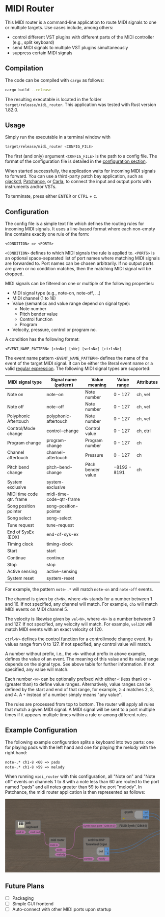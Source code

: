 # MIDI Router

This MIDI router is a command-line application to route MIDI signals to one or multiple
targets. Use cases include, among others:

  - control different VST plugins with different parts of the MIDI controller
    (e.g., split keyboard)
  - send MIDI signals to multiple VST plugins simultaneously
  - suppress certain MIDI signals

## Compilation

The code can be compiled with `cargo` as follows:

```bash
cargo build --release
```

The resulting executable is located in the folder `target/release/midi_router`.
This application was tested with Rust version 1.82.0. 

## Usage

Simply run the executable in a terminal window with

```bash
target/release/midi_router <CONFIG_FILE>
```

The first (and only) argument `<CONFIG_FILE>` is the path to a config file.
The format of the configuration file is detailed in the [configuration 
section](#configuration).

When started successfully, the application waits for incoming MIDI signals to
forward.
You can use a third-party patch bay application, such as 
[qjackctl](https://qjackctl.sourceforge.io/), 
[Patchance](https://github.com/Houston4444/Patchance), or
[Carla](https://github.com/falkTX/Carla), 
to connect the input and output ports with instruments and/or VSTs.

To terminate, press either <kbd>ENTER</kbd> or <kbd>CTRL</kbd> + <kbd>c</kbd>.


## Configuration

The config file is a simple text file which defines the routing rules for incoming
MIDI signals. It uses a line-based format where each non-empty line contains exactly
one rule of the form:

```text
<CONDITION> => <PORTS>
```

`<CONDITION>` defines to which MIDI signals the rule is applied to.
`<PORTS>` is an optional space-separated list of port names where matching MIDI signals 
are forwarded to. Port names can be chosen arbitrarily. If no output ports are given or
no condition matches, then the matching MIDI signal will be dropped.

MIDI signals can be filtered on one or multiple of the following properties:

  - MIDI signal type (e.g., note-on, note-off, ...)
  - MIDI channel (1 to 16)
  - Value (semantics and value range depend on signal type):
    - Note number
    - Pitch bender value
    - Control function
    - Program
  - Velocity, pressure, control or program no.

A condition has the following format:

```text
<EVENT_NAME_PATTERN> [ch<N>] [<N>] [vel<N>] [ctrl<N>]
```

The event name pattern `<EVENT_NAME_PATTERN>` defines the name of the event of the 
target MIDI signal. It can be either the literal event name or a valid [regular 
expression](https://docs.rs/regex/latest/regex/#syntax). The following MIDI signal
types are supported:

| MIDI signal type          | Signal name (pattern)    | Value meaning      | Value range  | Attributes |
|---------------------------|--------------------------|--------------------|--------------|------------|
| Note on                   | note-on                  | Note number        | 0 - 127      | ch, vel    |
| Note off                  | note-off                 | Note number        | 0 - 127      | ch, vel    |
| Polyphonic Aftertouch     | polyphonic-aftertouch    | Note number        | 0 - 127      | ch, vel    |
| Control/Mode change       | control-change           | Control value      | 0 - 127      | ch, ctrl   |
| Program change            | program-change           | Program number     | 0 - 127      | ch         |
| Channel aftertouch        | channel-aftertouch       | Pressure           | 0 - 127      | ch         |
| Pitch bend change         | pitch-bend-change        | Pitch bender value | -8192 - 8191 | ch         |
| System exclusive          | system-exclusive         |                    |              |            |
| MIDI time code qtr. frame | midi-time-code-qtr-frame |                    |              |            |
| Song position pointer     | song-position-pointer    |                    |              |            |
| Song select               | song-select              |                    |              |            |
| Tune request              | tune-request             |                    |              |            |
| End of SysEx (EOX)        | end-of-sys-ex            |                    |              |            |
| Timing clock              | timing-clock             |                    |              |            |
| Start                     | start                    |                    |              |            |
| Continue                  | continue                 |                    |              |            |
| Stop                      | stop                     |                    |              |            |
| Active sensing            | active-sensing           |                    |              |            |
| System reset              | system-reset             |                    |              |            |

For example, the pattern `note-.*` will match `note-on` and `note-off` events.

The channel is given by `ch<N>`, where `<N>` stands for a number between 1 and 16.
If not specified, any channel will match.
For example, `ch5` will match MIDI events on MIDI channel 5.

The velocity is likewise given by `vel<N>`, where `<N>` is a number between 0 
and 127. If not specified, any velocity will match.
For example, `vel120` will match MIDI events with an exact velocity of 120.

`ctrl<N>` defines the [control function](https://midi.org/midi-1-0-control-change-messages) 
for a control/mode change event. Its values range from 0 to 127.
If not specified, any control value will match.

A number without prefix, i.e., the `<N>` without prefix in above example, defines 
the value of an event. The meaning of this value and its value range depends on the
signal type. See above table for further information.
If not specified, any value will match.

Each number `<N>` can be optionally prefixed with either `<` (less than) or `>` 
(greater than) to define value ranges. 
Alternatively, value ranges can be defined by the start and end of that range, for 
example, `2-4` matches 2, 3, and 4.
A `*` instead of a number simply means "any value".

The rules are processed from top to bottom. The router will apply all rules that
match a given MIDI signal. A MIDI signal will be sent to a port multiple times if 
it appears multiple times within a rule or among different rules.

## Example Configuration

The following example configuration splits a keyboard into two parts: one for playing
pads with the left hand and one for playing the melody with the right hand:

```text
note-.* ch1-8 <60 => pads
note-.* ch1-8 >59 => melody
```

When running `midi_router` with this configuration, all "Note on" and "Note off"
events on channels 1 to 8 with a note less than 60 are routed to the port named 
"pads" and all notes greater than 59 to the port "melody". In Patchance, the
midi router application is then represented as follows:

![Exemplary depiction of midi_router in Patchance](res/example-patchbay.png)

## Future Plans

- [ ] Packaging
- [ ] Simple GUI frontend
- [ ] Auto-connect with other MIDI ports upon startup